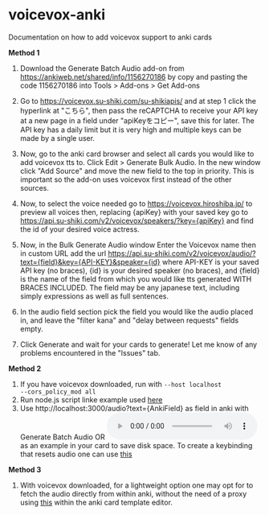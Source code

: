 # voicevox-anki
Documentation on how to add voicevox support to anki cards

__Method 1__

1. Download the Generate Batch Audio add-on from https://ankiweb.net/shared/info/1156270186 by copy and pasting the code 1156270186 into Tools > Add-ons > Get Add-ons

2. Go to https://voicevox.su-shiki.com/su-shikiapis/ and at step 1 click the hyperlink at "こちら", then pass the reCAPTCHA to receive your API key at a new page in a field under "apiKeyをコピー", save this for later. The API key has a daily limit but it is very high and multiple keys can be made by a single user.

3. Now, go to the anki card browser and select all cards you would like to add voicevox tts to. Click Edit > Generate Bulk Audio. In the new window click "Add Source" and move the new field to the top in priority. This is important so the add-on uses voicevox first instead of the other sources.

4. Now, to select the voice needed go to https://voicevox.hiroshiba.jp/ to preview all voices then, replacing {apiKey} with your saved key go to https://api.su-shiki.com/v2/voicevox/speakers/?key={apiKey} and find the id of your desired voice actress.

5. Now, in the Bulk Generate Audio window Enter the Voicevox name then in custom URL add the url https://api.su-shiki.com/v2/voicevox/audio/?text={field}&key={API-KEY}&speaker={id} where API-KEY is your saved API key (no braces), {id} is your desired speaker (no braces), and {field} is the name of the field from which you would like tts generated WITH BRACES INCLUDED. The field may be any japanese text, including simply expressions as well as full sentences.

6. In the audio field section pick the field you would like the audio placed in, and leave the "filter kana" and "delay between requests" fields empty. 

7. Click Generate and wait for your cards to generate! Let me know of any problems encountered in the "Issues" tab.




__Method 2__

1. If you have voicevox downloaded, run with <code>--host localhost --cors_policy_mod all</code>
2. Run node.js script linke example used [here](example.js)
3. Use http://localhost:3000/audio?text={AnkiField} as field in anki with Generate Batch Audio OR <code><audio autoplay controls src="http://localhost:3000/audio?text={{Katakana}}"></audio></code> as an example in your card to save disk space. To create a keybinding that resets audio one can use [this](replay.js)


__Method 3__

1. With voicevox downloaded, for a lightweight option one may opt for to fetch the audio directly from within anki, without the need of a proxy using [this](replay.js) within the anki card template editor.
